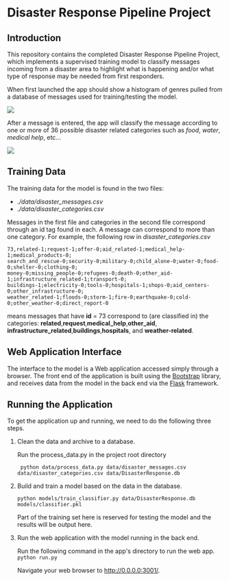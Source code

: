 # Disaster Response Pipeline Project

[//]: # (Image References)
[app_img]:./app_img.png
[app0_img]:./app0_img.png
[app_img]:./test_result_img.png


## Introduction

This repository contains the completed Disaster Response Pipeline Project, which implements a supervised training model to  classify messages incoming from a disaster area to highlight what is happening and/or what type of response may be needed from first responders. 

When first launched the app should show a histogram of genres pulled from a database of messages used for training/testing the model.

![][app0_img]

After a message is entered, the app will classify the message according to one or more of 36 possible disaster related categories such as *food*, *water*, *medical help*, etc...

![][app_img]


## Training Data

The training data for the model is found in the two files:

 * *./data/disaster_messages.csv* 
 * *./data/disaster_categories.csv*

Messages in the first file and categories in the second file correspond 
through an id tag found in each. A message can correspond to more than one 
category. For example, the following row in *disaster_categories.csv*

```
73,related-1;request-1;offer-0;aid_related-1;medical_help-1;medical_products-0;
search_and_rescue-0;security-0;military-0;child_alone-0;water-0;food-0;shelter-0;clothing-0;
money-0;missing_people-0;refugees-0;death-0;other_aid-1;infrastructure_related-1;transport-0;
buildings-1;electricity-0;tools-0;hospitals-1;shops-0;aid_centers-0;other_infrastructure-0;
weather_related-1;floods-0;storm-1;fire-0;earthquake-0;cold-0;other_weather-0;direct_report-0
```


means messages that have **id** = 73 correspond to (are classified in) the categories: **related**,**request**,**medical_help**,**other_aid**, **infrastructure_related**,**buildings**,**hospitals**, and **weather-related**.



## Web Application Interface
The interface to the model is a Web application accessed simply through a browser. The front end of the application is built using the [Bootstrap](https://getbootstrap.com/) library, and receives data from the model in the back end via the [Flask](https://en.wikipedia.org/wiki/Flask_(web_framework)) framework.   


## Running the Application 
 
To get the application up and running, we need to do the following three steps.

1. Clean the data and archive to a database.
   
   Run the process_data.py in the project root directory
   ```shell
	python data/process_data.py data/disaster_messages.csv data/disaster_categories.csv data/DisasterResponse.db
   ```
   

2. Build and train a model based on the data in the database.

   ```shell
   python models/train_classifier.py data/DisasterResponse.db models/classifier.pkl   
   ```
   Part of the training set here is reserved for testing the model and the results will be output here.
   

3. Run the web application with the model running in the back end.

   Run the following command in the app's directory to run the web app.
    `python run.py`

   Navigate your web browser to http://0.0.0.0:3001/.


